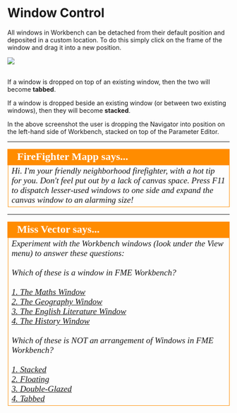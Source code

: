 # Window Control #
All windows in Workbench can be detached from their default position and deposited in a custom location. To do this simply click on the frame of the window and drag it into a new position. 

![](/Integration2LabDemonstration/Images/Img1.014.DraggingWindow.png)

<br>If a window is dropped on top of an existing window, then the two will become **tabbed**.

If a window is dropped beside an existing window (or between two existing windows), then they will become **stacked**.

In the above screenshot the user is dropping the Navigator into position on the left-hand side of Workbench, stacked on top of the Parameter Editor.


<!--Person X Says Section-->

---

<table style="border-spacing: 0px">
<tr>
<td style="vertical-align:middle;background-color:darkorange;border: 2px solid darkorange">
<i class="fa fa-quote-left fa-lg fa-pull-left fa-fw" style="color:white;padding-right: 12px;vertical-align:text-top"></i>
<span style="color:white;font-size:x-large;font-weight: bold;font-family:serif">FireFighter Mapp says...</span>
</td>
</tr>

<tr>
<td style="border: 1px solid darkorange">
<span style="font-family:serif; font-style:italic; font-size:larger">
Hi. I'm your friendly neighborhood firefighter, with a hot tip for you. Don't feel put out by a lack of canvas space. Press F11 to dispatch lesser-used windows to one side and expand the canvas window to an alarming size!
</span>
</td>
</tr>
</table>

---

<!--Person X Says Section-->

<table style="border-spacing: 0px">
<tr>
<td style="vertical-align:middle;background-color:darkorange;border: 2px solid darkorange">
<i class="fa fa-quote-left fa-lg fa-pull-left fa-fw" style="color:white;padding-right: 12px;vertical-align:text-top"></i>
<span style="color:white;font-size:x-large;font-weight: bold;font-family:serif">Miss Vector says...</span>
</td>
</tr>

<tr>
<td style="border: 1px solid darkorange">
<span style="font-family:serif; font-style:italic; font-size:larger">
Experiment with the Workbench windows (look under the View menu) to answer these questions:
<br><br>Which of these is a window in FME Workbench?
<br><br><a href="http://52.73.3.37/fmedatastreaming/Manual/QAResponse2017.fmw?chapter=1&question=5&answer=1&DestDataset_TEXTLINE=C%3A%5CFMEOutput%5CQAResponse.html">1. The Maths Window</a>
<br><a href="http://52.73.3.37/fmedatastreaming/Manual/QAResponse2017.fmw?chapter=1&question=5&answer=2&DestDataset_TEXTLINE=C%3A%5CFMEOutput%5CQAResponse.html">2. The Geography Window</a>
<br><a href="http://52.73.3.37/fmedatastreaming/Manual/QAResponse2017.fmw?chapter=1&question=5&answer=3&DestDataset_TEXTLINE=C%3A%5CFMEOutput%5CQAResponse.html">3. The English Literature Window</a>
<br><a href="http://52.73.3.37/fmedatastreaming/Manual/QAResponse2017.fmw?chapter=1&question=5&answer=4&DestDataset_TEXTLINE=C%3A%5CFMEOutput%5CQAResponse.html">4. The History Window</a>
<br><br>Which of these is NOT an arrangement of Windows in FME Workbench?
<br><br><a href="http://52.73.3.37/fmedatastreaming/Manual/QAResponse2017.fmw?chapter=1&question=6&answer=1&DestDataset_TEXTLINE=C%3A%5CFMEOutput%5CQAResponse.html">1. Stacked</a>
<br><a href="http://52.73.3.37/fmedatastreaming/Manual/QAResponse2017.fmw?chapter=1&question=6&answer=2&DestDataset_TEXTLINE=C%3A%5CFMEOutput%5CQAResponse.html">2. Floating</a>
<br><a href="http://52.73.3.37/fmedatastreaming/Manual/QAResponse2017.fmw?chapter=1&question=6&answer=3&DestDataset_TEXTLINE=C%3A%5CFMEOutput%5CQAResponse.html">3. Double-Glazed</a>
<br><a href="http://52.73.3.37/fmedatastreaming/Manual/QAResponse2017.fmw?chapter=1&question=6&answer=4&DestDataset_TEXTLINE=C%3A%5CFMEOutput%5CQAResponse.html">4. Tabbed</a>
</span>
</td>
</tr>
</table>